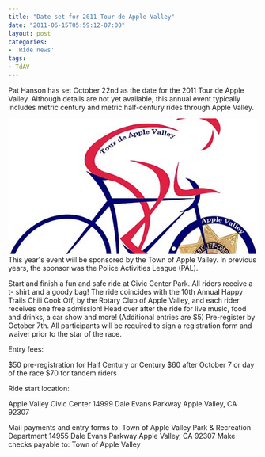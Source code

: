 ```yaml
---
title: "Date set for 2011 Tour de Apple Valley"
date: "2011-06-15T05:59:12-07:00"
layout: post
categories:
- 'Ride news'
tags:
- TdAV
---
```


Pat Hanson has set October 22nd as the date for the 2011 Tour de Apple Valley. Although details are not yet available, this annual event typically includes metric century and metric half-century rides through Apple Valley.

![2011 Tour de Apple Valley logo](/assets/img/2011/10/11-tour-de-apple-valley.jpg)
This year's event will be sponsored by the Town of Apple Valley. In previous years, the sponsor was the Police Activities League (PAL).

Start and finish a fun and safe ride at Civic Center Park. All riders receive a t- shirt and a goody bag! The ride coincides with the 10th Annual Happy Trails Chili Cook Off, by the Rotary Club of Apple Valley, and each rider receives one free admission! Head over after the ride for live music, food and drinks, a car show and more! (Additional entries are $5)
Pre-register by October 7th. All participants will be required to sign a registration form and waiver prior to the star of the race.

Entry fees:

$50 pre-registration for Half Century or Century
$60 after October 7 or day of the race
$70 for tandem riders

Ride start location:

Apple Valley Civic Center
14999 Dale Evans Parkway Apple Valley, CA 92307

Mail payments and entry forms to: Town of Apple Valley
Park &amp; Recreation Department 14955 Dale Evans Parkway Apple Valley, CA 92307
Make checks payable to: Town of Apple Valley